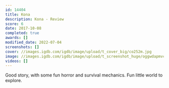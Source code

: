 ```yaml
---
id: 14404
title: Kona
description: Kona - Review
score: 6
date: 2017-10-08
completed: true
awards: []
modified_date: 2022-07-04
screenshots: []
cover: //images.igdb.com/igdb/image/upload/t_cover_big/co252m.jpg
image: //images.igdb.com/igdb/image/upload/t_screenshot_huge/oggwdapmvckn5x41wubu.jpg
videos: []
---
```

Good story, with some fun horror and survival mechanics. Fun little world to explore.